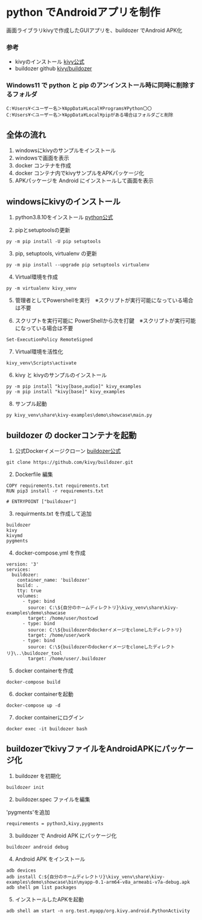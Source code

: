 # python でAndroidアプリを制作

画面ライブラリkivyで作成したGUIアプリを、buildozer でAndroid APK化

### 参考
- kivyのインストール
[kivy公式](https://kivy.org/doc/stable/gettingstarted/installation.html)
- buildozer github
[kivy/buildozer](https://hub.docker.com/r/kivy/buildozer)

### Windows11 で python と pip のアンインストール時に同時に削除するフォルダ

```
C:¥Users¥＜ユーザー名＞¥AppData¥Local¥Programs¥Python〇〇
C:¥Users¥＜ユーザー名＞¥AppData¥Local¥pipがある場合はフォルダごと削除
```

## 全体の流れ
1. windowsにkivyのサンプルをインストール
2. windowsで画面を表示
3. docker コンテナを作成
4. docker コンテナ内でkivyサンプルをAPKパッケージ化
5. APKパッケージを Android にインストールして画面を表示

## windowsにkivyのインストール

1. python3.8.10をインストール
[python公式](https://www.python.org/downloads/windows/)

2. pipとsetuptoolsの更新

```
py -m pip install -U pip setuptools
```

3. pip, setuptools, virtualenv の更新

```
py -m pip install --upgrade pip setuptools virtualenv
```

4. Virtual環境を作成

```
py -m virtualenv kivy_venv
```

5. 管理者としてPowershellを実行　※スクリプトが実行可能になっている場合は不要

6. スクリプトを実行可能に PowerShellから次を打鍵　※スクリプトが実行可能になっている場合は不要

```
Set-ExecutionPolicy RemoteSigned
```

7. Virtual環境を活性化

```
kivy_venv\Scripts\activate
```

6. kivy と kivyのサンプルのインストール

```
py -m pip install "kivy[base,audio]" kivy_examples
py -m pip install "kivy[base]" kivy_examples
```

8. サンプル起動

```
py kivy_venv\share\kivy-examples\demo\showcase\main.py
```

## buildozer の dockerコンテナを起動

1. 公式Dockerイメージクローン
[buildozer公式](https://github.com/kivy/buildozer.git)

```
git clone https://github.com/kivy/buildozer.git
```

2. Dockerfile 編集

```
COPY requirements.txt requirements.txt
RUN pip3 install -r requirements.txt

# ENTRYPOINT ["buildozer"]
```

3. requirments.txt を作成して追加

```
buildozer
kivy
kivymd
pygments
```

4. docker-compose.yml を作成

```
version: '3'
services:
  buildozer:
    container_name: 'buildozer'
    build: .
    tty: true
    volumes:
      - type: bind
        source: C:\${自分のホームディレクトリ}\kivy_venv\share\kivy-examples\demo\showcase
        target: /home/user/hostcwd
      - type: bind
        source: C:\${buildozerのdockerイメージをcloneしたディレクトリ}
        target: /home/user/work
      - type: bind
        source: C:\${buildozerのdockerイメージをcloneしたディレクトリ}\..\buildozer_tool
        target: /home/user/.buildozer

```

5. docker containerを作成

```
docker-compose build
```

6. docker containerを起動

```
docker-compose up -d
```

7. docker containerにログイン

```
docker exec -it buildozer bash
```

## buildozerでkivyファイルをAndroidAPKにパッケージ化

1. buildozer を初期化

```
buildozer init
```

2. buildozer.spec ファイルを編集

'pygments'を追加
```
requirements = python3,kivy,pygments
```

3. buildozer で Android APK にパッケージ化

```
buildozer android debug
```

4. Android APK をインストール

```
adb devices
adb install C:${自分のホームディレクトリ}\kivy_venv\share\kivy-examples\demo\showcase\bin\myapp-0.1-arm64-v8a_armeabi-v7a-debug.apk
adb shell pm list packages
```

5. インストールしたAPKを起動

```
adb shell am start -n org.test.myapp/org.kivy.android.PythonActivity
```

